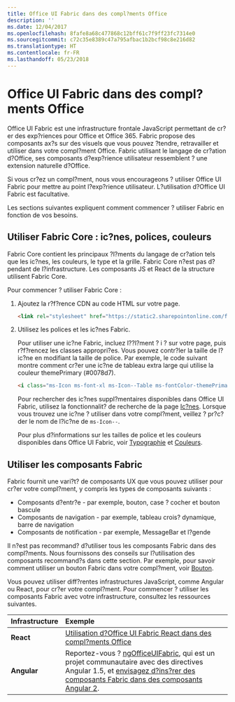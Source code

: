 ```yaml
---
title: Office UI Fabric dans des compl?ments Office
description: ''
ms.date: 12/04/2017
ms.openlocfilehash: 8fafe8a68c477868c12bff61c7f9ff23fc7314e0
ms.sourcegitcommit: c72c35e8389c47a795afbac1b2bcf98c8e216d82
ms.translationtype: HT
ms.contentlocale: fr-FR
ms.lasthandoff: 05/23/2018
---
```

# <a name="office-ui-fabric-in-office-add-ins"></a>Office UI Fabric dans des compl?ments Office 

Office UI Fabric est une infrastructure frontale JavaScript permettant de cr?er des exp?riences pour Office et Office 365. Fabric propose des composants ax?s sur des visuels que vous pouvez ?tendre, retravailler et utiliser dans votre compl?ment Office. Fabric utilisant le langage de cr?ation d?Office, ses composants d?exp?rience utilisateur ressemblent ? une extension naturelle d?Office. 

Si vous cr?ez un compl?ment, nous vous encourageons ? utiliser Office UI Fabric pour mettre au point l?exp?rience utilisateur. L?utilisation d?Office UI Fabric est facultative.

Les sections suivantes expliquent comment commencer ? utiliser Fabric en fonction de vos besoins. 

## <a name="use-fabric-core-icons-fonts-colors"></a>Utiliser Fabric Core : ic?nes, polices, couleurs
Fabric Core contient les principaux ?l?ments du langage de cr?ation tels que les ic?nes, les couleurs, le type et la grille. Fabric Core n?est pas d?pendant de l?infrastructure. Les composants JS et React de la structure utilisent Fabric Core.

Pour commencer ? utiliser Fabric Core :

1. Ajoutez la r?f?rence CDN au code HTML sur votre page.  

    ```html
    <link rel="stylesheet" href="https://static2.sharepointonline.com/files/fabric/office-ui-fabric-js/1.4.0/css/fabric.min.css">
    ```   
    
2. Utilisez les polices et les ic?nes Fabric. 

    Pour utiliser une ic?ne Fabric, incluez l??l?ment ? i ? sur votre page, puis r?f?rencez les classes appropri?es. Vous pouvez contr?ler la taille de l?ic?ne en modifiant la taille de police. Par exemple, le code suivant montre comment cr?er une ic?ne de tableau extra large qui utilise la couleur themePrimary (#0078d7). 
   
    ```html
    <i class="ms-Icon ms-font-xl ms-Icon--Table ms-fontColor-themePrimary"></i>
    ```

    Pour rechercher des ic?nes suppl?mentaires disponibles dans Office UI Fabric, utilisez la fonctionnalit? de recherche de la page [Ic?nes](https://dev.office.com/fabric#/styles/icons). Lorsque vous trouvez une ic?ne ? utiliser dans votre compl?ment, veillez ? pr?c?der le nom de l?ic?ne de `ms-Icon--`. 

    Pour plus d?informations sur les tailles de police et les couleurs disponibles dans Office UI Fabric, voir [Typographie](https://dev.office.com/fabric#/styles/typography) et [Couleurs](https://dev.office.com/fabric#/styles/colors).
 
## <a name="use-fabric-components"></a>Utiliser les composants Fabric 
Fabric fournit une vari?t? de composants UX que vous pouvez utiliser pour cr?er votre compl?ment, y compris les types de composants suivants :

- Composants d?entr?e - par exemple, bouton, case ? cocher et bouton bascule
- Composants de navigation - par exemple, tableau crois? dynamique, barre de navigation
- Composants de notification - par exemple, MessageBar et l?gende  

Il n?est pas recommand? d?utiliser tous les composants Fabric dans des compl?ments. Nous fournissons des conseils sur l?utilisation des composants recommand?s dans cette section. Par exemple, pour savoir comment utiliser un bouton Fabric dans votre compl?ment, voir [Bouton](button.md). 

Vous pouvez utiliser diff?rentes infrastructures JavaScript, comme Angular ou React, pour cr?er votre compl?ment. Pour commencer ? utiliser les composants Fabric avec votre infrastructure, consultez les ressources suivantes.

|**Infrastructure**|**Exemple**|
|:------------|:----------|
|**React**|[Utilisation d?Office UI Fabric React dans des compl?ments Office](using-office-ui-fabric-react.md )|
|**Angular**| Reportez-vous ? [ngOfficeUIFabric](http://ngofficeuifabric.com/), qui est un projet communautaire avec des directives Angular 1.5, et [envisagez d?ins?rer des composants Fabric dans des composants Angular 2](../develop/add-ins-with-angular2.md#consider-wrapping-fabric-components-with-angular-components).|
